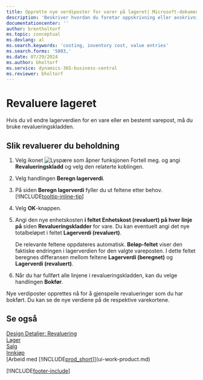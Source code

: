 ```yaml
---
title: Opprette nye verdiposter for varer på lageret| Microsoft-dokumenter
description: 'Beskriver hvordan du foretar oppskrivning eller avskrivning av verdiposter for én eller flere varer på lageret, ved å bokføre den gjeldende, beregnede verdien.'
documentationcenter: ''
author: brentholtorf
ms.topic: conceptual
ms.devlang: al
ms.search.keywords: 'costing, inventory cost, value entries'
ms.search.forms: '5803,'
ms.date: 07/29/2024
ms.author: bholtorf
ms.service: dynamics-365-business-central
ms.reviewer: bholtorf
---
```


# Revaluere lageret
Hvis du vil endre lagerverdien for en vare eller en bestemt varepost, må du bruke revalueringskladden.

## Slik revaluerer du beholdning
1. Velg ikonet ![Lyspære som åpner funksjonen Fortell meg.](media/ui-search/search_small.png "Fortell hva du vil gjøre") og angi **Revalueringskladd** og velg den relaterte koblingen.
2. Velg handlingen **Beregn lagerverdi**.
3. På siden **Beregn lagerverdi** fyller du ut feltene etter behov. [!INCLUDE[tooltip-inline-tip](includes/tooltip-inline-tip_md.md)]
4. Velg **OK**-knappen.
5. Angi den nye enhetskosten **i feltet Enhetskost (revaluert) på hver linje på** siden **Revalueringskladder**  for vare. Du kan eventuelt angi det nye totalbeløpet i feltet **Lagerverdi (revaluert)**.

    De relevante feltene oppdateres automatisk.  **Beløp-feltet** viser den faktiske endringen i lagerverdien for den valgte vareposten. I dette feltet beregnes differansen mellom feltene **Lagerverdi (beregnet)** og **Lagerverdi (revaluert)**.
6. Når du har fullført alle linjene i revalueringskladden, kan du velge handlingen **Bokfør**.

Nye verdiposter opprettes nå for å gjenspeile revalueringer som du har bokført. Du kan se de nye verdiene på de respektive varekortene.

## Se også
[Design Detaljer: Revaluering](design-details-revaluation.md)    
[Lager](inventory-manage-inventory.md)    
[Salg](sales-manage-sales.md)    
[Innkjøp](purchasing-manage-purchasing.md)    
[Arbeid med [!INCLUDE[prod_short](includes/prod_short.md)]](ui-work-product.md)  


[!INCLUDE[footer-include](includes/footer-banner.md)]